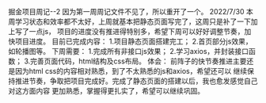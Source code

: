 掘金项目周记--2
因为第一周周记文件不见了，所以重开了一个。
2022/7/30
本周学习状态和效率都不太好，上周就基本把静态页面写完了，这周只是补了一下加上写了一点js，
项目的进度没有推进得特别多，希望下周可以好好调整节奏，加快项目进度。
目前已完成内容：
1.项目静态页面搭建完工；
2.首页部分js效果，如轮播图等。
下周需要：
1.完成所有非接口js效果；
2.学习axios，并封装接口函数；
3.完善页面代码，html结构及css布局。
体会：
前阵子的快节奏推进主要还是因为html css的内容相对熟悉，到了不太熟悉的js和axios，希望还可以
继续保持推进节奏，争取把项目完成好。完成了静态页面的搭建以后，我也愈发感觉自己对这方面内容
更加熟悉，掌握得更扎实了，希望可以继续巩固。
